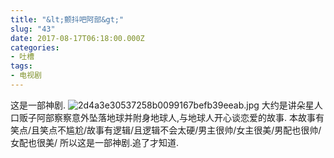 ```yaml
---
title: "&lt;颤抖吧阿部&gt;"
slug: "43"
date: 2017-08-17T06:18:00.000Z
categories:
- 吐槽
tags:
- 电视剧
---
```


这是一部神剧.
![2d4a3e30537258b0099167befb39eeab.jpg][1]
大约是讲朵星人口贩子阿部察察意外坠落地球并附身地球人,与地球人开心谈恋爱的故事.
本故事有笑点/且笑点不尴尬/故事有逻辑/且逻辑不会太硬/男主很帅/女主很美/男配也很帅/女配也很美/
所以这是一部神剧.追了才知道.


  [1]: https://xy07-1251893119.costj.myqcloud.com/2017/08/17/638385730.jpg

